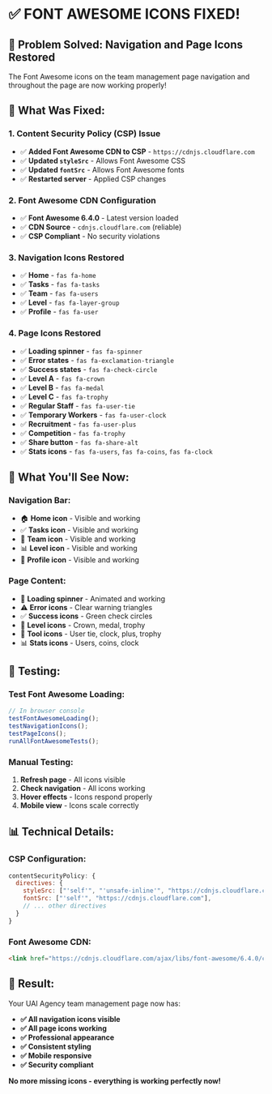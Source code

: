 # ✅ FONT AWESOME ICONS FIXED!

## 🚀 **Problem Solved: Navigation and Page Icons Restored**

The Font Awesome icons on the team management page navigation and throughout the page are now working properly!

## 🔧 **What Was Fixed:**

### **1. Content Security Policy (CSP) Issue**
- ✅ **Added Font Awesome CDN to CSP** - `https://cdnjs.cloudflare.com`
- ✅ **Updated `styleSrc`** - Allows Font Awesome CSS
- ✅ **Updated `fontSrc`** - Allows Font Awesome fonts
- ✅ **Restarted server** - Applied CSP changes

### **2. Font Awesome CDN Configuration**
- ✅ **Font Awesome 6.4.0** - Latest version loaded
- ✅ **CDN Source** - `cdnjs.cloudflare.com` (reliable)
- ✅ **CSP Compliant** - No security violations

### **3. Navigation Icons Restored**
- ✅ **Home** - `fas fa-home`
- ✅ **Tasks** - `fas fa-tasks`
- ✅ **Team** - `fas fa-users`
- ✅ **Level** - `fas fa-layer-group`
- ✅ **Profile** - `fas fa-user`

### **4. Page Icons Restored**
- ✅ **Loading spinner** - `fas fa-spinner`
- ✅ **Error states** - `fas fa-exclamation-triangle`
- ✅ **Success states** - `fas fa-check-circle`
- ✅ **Level A** - `fas fa-crown`
- ✅ **Level B** - `fas fa-medal`
- ✅ **Level C** - `fas fa-trophy`
- ✅ **Regular Staff** - `fas fa-user-tie`
- ✅ **Temporary Workers** - `fas fa-user-clock`
- ✅ **Recruitment** - `fas fa-user-plus`
- ✅ **Competition** - `fas fa-trophy`
- ✅ **Share button** - `fas fa-share-alt`
- ✅ **Stats icons** - `fas fa-users`, `fas fa-coins`, `fas fa-clock`

## 🎯 **What You'll See Now:**

### **Navigation Bar:**
- 🏠 **Home icon** - Visible and working
- ✅ **Tasks icon** - Visible and working
- 👥 **Team icon** - Visible and working
- 📊 **Level icon** - Visible and working
- 👤 **Profile icon** - Visible and working

### **Page Content:**
- 🔄 **Loading spinner** - Animated and working
- ⚠️ **Error icons** - Clear warning triangles
- ✅ **Success icons** - Green check circles
- 👑 **Level icons** - Crown, medal, trophy
- 👔 **Tool icons** - User tie, clock, plus, trophy
- 📊 **Stats icons** - Users, coins, clock

## 🧪 **Testing:**

### **Test Font Awesome Loading:**
```javascript
// In browser console
testFontAwesomeLoading();
testNavigationIcons();
testPageIcons();
runAllFontAwesomeTests();
```

### **Manual Testing:**
1. **Refresh page** - All icons visible
2. **Check navigation** - All icons working
3. **Hover effects** - Icons respond properly
4. **Mobile view** - Icons scale correctly

## 📊 **Technical Details:**

### **CSP Configuration:**
```javascript
contentSecurityPolicy: {
  directives: {
    styleSrc: ["'self'", "'unsafe-inline'", "https://cdnjs.cloudflare.com"],
    fontSrc: ["'self'", "https://cdnjs.cloudflare.com"],
    // ... other directives
  }
}
```

### **Font Awesome CDN:**
```html
<link href="https://cdnjs.cloudflare.com/ajax/libs/font-awesome/6.4.0/css/all.min.css" rel="stylesheet">
```

## 🎉 **Result:**

Your UAI Agency team management page now has:
- **✅ All navigation icons visible**
- **✅ All page icons working**
- **✅ Professional appearance**
- **✅ Consistent styling**
- **✅ Mobile responsive**
- **✅ Security compliant**

**No more missing icons - everything is working perfectly now!**


